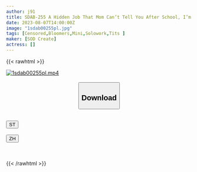 ```yaml
---
author: j91
title: SDAB-255 A Hidden Job That Mom Can’t Tell You After School, I’m Going To Make Out With A Kind Uncle A Lot Of Pleasure That Can’t Fit In A 148cm Minimini Body Yuzuna Genkawa
date: 2023-08-07T14:00:00Z
image: "1sdab00255pl.jpg"
tags: [Censored,Bloomers,Mini,Solowork,Tits ]
maker: [SOD Create]
actress: []
---
```



{{< rawhtml >}}

<div class="video" data-videoid="OoAdz8pprDuZqP2">
    <a href="javascript:;">
        <img src="https://my.j91.asia/posts/1sdab00255pl/1sdab00255pl.jpg" width="WIDTH" height="HEIGHT" alt="1sdab00255pl.mp4" loading="lazy">
    </a>
</div>

<script type="text/javascript" src="https://j91.asia/asset/on-demand-st.js"></script>

<br>
  <link rel="stylesheet" href="https://j91.asia/asset/bs5.css">
  
  <center>
  <button class="btn btn-primary" type="button" data-bs-toggle="collapse" data-bs-target=".multi-collapse" aria-expanded="false" aria-controls="multiCollapseExample1 multiCollapseExample2"><h2>Download</h2></button></center>
</p>
<div class="row">
  <div class="col">
    <div class="collapse multi-collapse" id="multiCollapseExample1">
      <div class="card card-body">
	      	      <br>
<div class="buttons">  
<a href="https://streamtape.to/v/OoAdz8pprDuZqP2"><button class="btn-hover color-3"><i class="fa fa-download"></i> ST</button></a></div>
    </div>
  </div>
</div>
  <div class="col">
    <div class="collapse multi-collapse" id="multiCollapseExample2">
      <div class="card card-body">
	      <br>
<div class="buttons">
    <a href="https://lylxan.com/3c2eyxppvbta"><button class="btn-hover color-9"><i class="fa fa-download"></i> ZH</button></a></div>
<br><br>
      </div>
    </div>
  </div>
</div>

{{< /rawhtml >}}